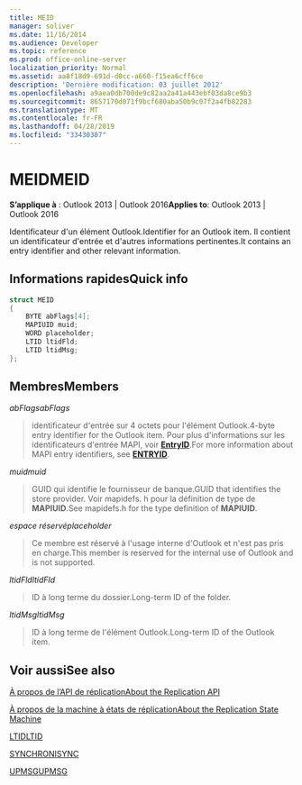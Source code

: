 ```yaml
---
title: MEID
manager: soliver
ms.date: 11/16/2014
ms.audience: Developer
ms.topic: reference
ms.prod: office-online-server
localization_priority: Normal
ms.assetid: aa8f18d9-691d-d0cc-a660-f15ea6cff6ce
description: 'Dernière modification: 03 juillet 2012'
ms.openlocfilehash: a9aea0db700de9c82aa2a41a443ebf03da8ce9b3
ms.sourcegitcommit: 8657170d071f9bcf680aba50b9c07f2a4fb82283
ms.translationtype: MT
ms.contentlocale: fr-FR
ms.lasthandoff: 04/28/2019
ms.locfileid: "33430307"
---
```

# <a name="meid"></a><span data-ttu-id="7e799-103">MEID</span><span class="sxs-lookup"><span data-stu-id="7e799-103">MEID</span></span>

 
  
<span data-ttu-id="7e799-104">**S’applique à** : Outlook 2013 | Outlook 2016</span><span class="sxs-lookup"><span data-stu-id="7e799-104">**Applies to**: Outlook 2013 | Outlook 2016</span></span> 
  
<span data-ttu-id="7e799-105">Identificateur d'un élément Outlook.</span><span class="sxs-lookup"><span data-stu-id="7e799-105">Identifier for an Outlook item.</span></span> <span data-ttu-id="7e799-106">Il contient un identificateur d'entrée et d'autres informations pertinentes.</span><span class="sxs-lookup"><span data-stu-id="7e799-106">It contains an entry identifier and other relevant information.</span></span>
  
## <a name="quick-info"></a><span data-ttu-id="7e799-107">Informations rapides</span><span class="sxs-lookup"><span data-stu-id="7e799-107">Quick info</span></span>

```cpp
struct MEID 
{ 
    BYTE abFlags[4]; 
    MAPIUID muid; 
    WORD placeholder; 
    LTID ltidFld; 
    LTID ltidMsg; 
};
```

## <a name="members"></a><span data-ttu-id="7e799-108">Membres</span><span class="sxs-lookup"><span data-stu-id="7e799-108">Members</span></span>

 <span data-ttu-id="7e799-109">_abFlags_</span><span class="sxs-lookup"><span data-stu-id="7e799-109">_abFlags_</span></span>
  
> <span data-ttu-id="7e799-110">identificateur d'entrée sur 4 octets pour l'élément Outlook.</span><span class="sxs-lookup"><span data-stu-id="7e799-110">4-byte entry identifier for the Outlook item.</span></span> <span data-ttu-id="7e799-111">Pour plus d'informations sur les identificateurs d'entrée MAPI, voir **[EntryID](entryid.md)**.</span><span class="sxs-lookup"><span data-stu-id="7e799-111">For more information about MAPI entry identifiers, see **[ENTRYID](entryid.md)**.</span></span> 
    
 <span data-ttu-id="7e799-112">_muid_</span><span class="sxs-lookup"><span data-stu-id="7e799-112">_muid_</span></span>
  
> <span data-ttu-id="7e799-113">GUID qui identifie le fournisseur de banque.</span><span class="sxs-lookup"><span data-stu-id="7e799-113">GUID that identifies the store provider.</span></span> <span data-ttu-id="7e799-114">Voir mapidefs. h pour la définition de type de **MAPIUID**.</span><span class="sxs-lookup"><span data-stu-id="7e799-114">See mapidefs.h for the type definition of **MAPIUID**.</span></span> 
    
 <span data-ttu-id="7e799-115">_espace réservé_</span><span class="sxs-lookup"><span data-stu-id="7e799-115">_placeholder_</span></span>
  
> <span data-ttu-id="7e799-116">Ce membre est réservé à l'usage interne d'Outlook et n'est pas pris en charge.</span><span class="sxs-lookup"><span data-stu-id="7e799-116">This member is reserved for the internal use of Outlook and is not supported.</span></span>
    
 <span data-ttu-id="7e799-117">_ltidFld_</span><span class="sxs-lookup"><span data-stu-id="7e799-117">_ltidFld_</span></span>
  
> <span data-ttu-id="7e799-118">ID à long terme du dossier.</span><span class="sxs-lookup"><span data-stu-id="7e799-118">Long-term ID of the folder.</span></span>
    
 <span data-ttu-id="7e799-119">_ltidMsg_</span><span class="sxs-lookup"><span data-stu-id="7e799-119">_ltidMsg_</span></span>
  
> <span data-ttu-id="7e799-120">ID à long terme de l'élément Outlook.</span><span class="sxs-lookup"><span data-stu-id="7e799-120">Long-term ID of the Outlook item.</span></span>
    
## <a name="see-also"></a><span data-ttu-id="7e799-121">Voir aussi</span><span class="sxs-lookup"><span data-stu-id="7e799-121">See also</span></span>



[<span data-ttu-id="7e799-122">À propos de l’API de réplication</span><span class="sxs-lookup"><span data-stu-id="7e799-122">About the Replication API</span></span>](about-the-replication-api.md)
  
[<span data-ttu-id="7e799-123">À propos de la machine à états de réplication</span><span class="sxs-lookup"><span data-stu-id="7e799-123">About the Replication State Machine</span></span>](about-the-replication-state-machine.md)
  
[<span data-ttu-id="7e799-124">LTID</span><span class="sxs-lookup"><span data-stu-id="7e799-124">LTID</span></span>](ltid.md)
  
[<span data-ttu-id="7e799-125">SYNCHRONI</span><span class="sxs-lookup"><span data-stu-id="7e799-125">SYNC</span></span>](sync.md)
  
[<span data-ttu-id="7e799-126">UPMSG</span><span class="sxs-lookup"><span data-stu-id="7e799-126">UPMSG</span></span>](upmsg.md)

